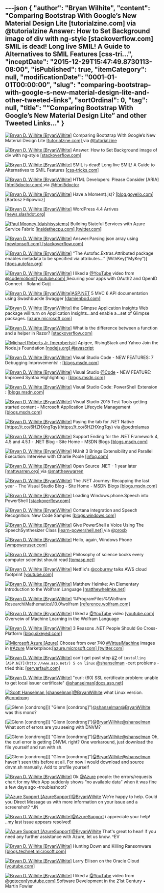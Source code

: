 ---json
{
  "author": "Bryan Wilhite",
  "content": "Comparing Bootstrap With Google’s New Material Design Lite [tutorialzine.com]  via @tutorialzine Answer: How to Set Background image of div with ng-style [stackoverflow.com]  SMIL is dead! Long live SMIL! A Guide to Alternatives to SMIL Features [css-tri...",
  "inceptDate": "2015-12-29T15:47:49.8730113-08:00",
  "isPublished": true,
  "itemCategory": null,
  "modificationDate": "0001-01-01T00:00:00",
  "slug": "comparing-bootstrap-with-google-s-new-material-design-lite-and-other-tweeted-links",
  "sortOrdinal": 0,
  "tag": null,
  "title": "“Comparing Bootstrap With Google’s New Material Design Lite” and other Tweeted Links…"
}
---

[<img alt="Bryan D. Wilhite [BryanWilhite]" src="https://songhay.blob.core.windows.net/shared-social-twitter/BryanWilhite.jpeg">](http://t.co/UNdqV0Z1zz "Bryan D. Wilhite [BryanWilhite]") Comparing Bootstrap With Google’s New Material Design Lite [[tutorialzine.com] ](http://tutorialzine.com/2015/07/comparing-bootstrap-with-mdl/) via [@tutorialzine](http://twitter.com/tutorialzine)

[<img alt="Bryan D. Wilhite [BryanWilhite]" src="https://songhay.blob.core.windows.net/shared-social-twitter/BryanWilhite.jpeg">](http://t.co/UNdqV0Z1zz "Bryan D. Wilhite [BryanWilhite]") Answer: How to Set Background image of div with ng-style [[stackoverflow.com] ](http://stackoverflow.com/questions/24899699/how-to-set-background-image-of-div-with-ng-style/24902075?stw=2#24902075)

[<img alt="Bryan D. Wilhite [BryanWilhite]" src="https://songhay.blob.core.windows.net/shared-social-twitter/BryanWilhite.jpeg">](http://t.co/UNdqV0Z1zz "Bryan D. Wilhite [BryanWilhite]") SMIL is dead! Long live SMIL! A Guide to Alternatives to SMIL Features [[css-tricks.com] ](https://css-tricks.com/smil-is-dead-long-live-smil-a-guide-to-alternatives-to-smil-features/)

[<img alt="Bryan D. Wilhite [BryanWilhite]" src="https://songhay.blob.core.windows.net/shared-social-twitter/BryanWilhite.jpeg">](http://t.co/UNdqV0Z1zz "Bryan D. Wilhite [BryanWilhite]") HTML Developers: Please Consider [ARIA] [[html5doctor.com] ](http://html5doctor.com/html-developers-please-consider/) via [@html5doctor](http://twitter.com/html5doctor)

[<img alt="Bryan D. Wilhite [BryanWilhite]" src="https://songhay.blob.core.windows.net/shared-social-twitter/BryanWilhite.jpeg">](http://t.co/UNdqV0Z1zz "Bryan D. Wilhite [BryanWilhite]") Have a Moment(.js)? [[blog.goyello.com] ](http://blog.goyello.com/2015/10/23/have-a-moment-js/) [Bartosz Filipowicz]

[<img alt="Bryan D. Wilhite [BryanWilhite]" src="https://songhay.blob.core.windows.net/shared-social-twitter/BryanWilhite.jpeg">](http://t.co/UNdqV0Z1zz "Bryan D. Wilhite [BryanWilhite]") WordPress 4.4 Arrives [[news.slashdot.org] ](http://news.slashdot.org/story/15/12/10/1349232/wordpress-44-arrives?utm_source=feedly1.0mainlinkanon&utm_medium=feed)

[<img alt="Paul Mooney [daishisystems]" src="https://songhay.blob.core.windows.net/shared-social-twitter/daishisystems.png">](http://t.co/3P8sw0sqwX "Paul Mooney [daishisystems]") Building Stateful Services with Azure Service Fabric [[insidethecpu.com] ](http://insidethecpu.com/2015/12/11/building-stateful-services-with-azure-service-fabric/)[[twitter.com] ](https://twitter.com/daishisystems/status/675315512541245440/photo/1)

[<img alt="Bryan D. Wilhite [BryanWilhite]" src="https://songhay.blob.core.windows.net/shared-social-twitter/BryanWilhite.jpeg">](http://t.co/UNdqV0Z1zz "Bryan D. Wilhite [BryanWilhite]") Answer:Parsing json array using [[newtonsoft.com] ](http://www.newtonsoft.com/json)[[stackoverflow.com] ](http://stackoverflow.com/questions/15726197/parsing-a-json-array-using-json-net/15726500?stw=2#15726500)

[<img alt="Bryan D. Wilhite [BryanWilhite]" src="https://songhay.blob.core.windows.net/shared-social-twitter/BryanWilhite.jpeg">](http://t.co/UNdqV0Z1zz "Bryan D. Wilhite [BryanWilhite]") “The Autofac.Extras.Attributed package enables metadata to be specified via attributes…” [WithKey("MyKey")] [[docs.autofac.org] ](http://docs.autofac.org/en/latest/advanced/metadata.html)

[<img alt="Bryan D. Wilhite [BryanWilhite]" src="https://songhay.blob.core.windows.net/shared-social-twitter/BryanWilhite.jpeg">](http://t.co/UNdqV0Z1zz "Bryan D. Wilhite [BryanWilhite]") I liked a [@YouTube](http://twitter.com/YouTube) video from [@codemotionit](http://twitter.com/codemotionit)[[youtube.com] ](https://www.youtube.com/watch?v=lwaudf2h8FY&feature=youtu.be&a) Securing your apps with OAuth2 and OpenID Connect - Roland Guijt -

[<img alt="Bryan D. Wilhite [BryanWilhite]" src="https://songhay.blob.core.windows.net/shared-social-twitter/BryanWilhite.jpeg">](http://t.co/UNdqV0Z1zz "Bryan D. Wilhite [BryanWilhite]")[ASP.NET](http://www.asp.net/) 5 MVC 6 API documentation using Swashbuckle Swagger [[damienbod.com] ](http://damienbod.com/2015/12/13/asp-net-5-mvc-6-api-documentation-using-swagger/)

[<img alt="Bryan D. Wilhite [BryanWilhite]" src="https://songhay.blob.core.windows.net/shared-social-twitter/BryanWilhite.jpeg">](http://t.co/UNdqV0Z1zz "Bryan D. Wilhite [BryanWilhite]") the Glimpse Application Insights Web package will turn on Application Insights…and enable a…set of Glimpse packages. [[azure.microsoft.com] ](https://azure.microsoft.com/en-us/blog/glimpse-application-insights/)

[<img alt="Bryan D. Wilhite [BryanWilhite]" src="https://songhay.blob.core.windows.net/shared-social-twitter/BryanWilhite.jpeg">](http://t.co/UNdqV0Z1zz "Bryan D. Wilhite [BryanWilhite]") What is the difference between a function and a helper in Razor? [[stackoverflow.com] ](http://stackoverflow.com/questions/21485378/what-is-the-difference-between-a-function-and-a-helper-in-razor?stw=2)

[<img alt="Michael Roberts Jr. [merobertsjr]" src="https://songhay.blob.core.windows.net/shared-social-twitter/merobertsjr.jpg">](http://t.co/o3aHB1ESxC "Michael Roberts Jr. [merobertsjr]") Apigee, RisingStack and Yahoo Join the Node.js Foundation [[nodejs.org] ](https://nodejs.org/en/blog/announcements/apigee-rising-stack-yahoo/?utm_content=buffere960c&utm_medium=social&utm_source=twitter.com&utm_campaign=buffer)[#javascript](http://search.twitter.com/search?q=%23javascript)

[<img alt="Bryan D. Wilhite [BryanWilhite]" src="https://songhay.blob.core.windows.net/shared-social-twitter/BryanWilhite.jpeg">](http://t.co/UNdqV0Z1zz "Bryan D. Wilhite [BryanWilhite]") Visual Studio Code - NEW FEATURES: 7 Debugging Improvements! : [[blogs.msdn.com] ](http://blogs.msdn.com/b/user_ed/archive/2015/12/07/visual-studio-code-new-features-6-debugging-improvements.aspx)

[<img alt="Bryan D. Wilhite [BryanWilhite]" src="https://songhay.blob.core.windows.net/shared-social-twitter/BryanWilhite.jpeg">](http://t.co/UNdqV0Z1zz "Bryan D. Wilhite [BryanWilhite]") Visual Studio [@Code](http://twitter.com/Code) - NEW FEATURE: Improved Syntax Highlighting : [[blogs.msdn.com] ](http://blogs.msdn.com/b/user_ed/archive/2015/12/10/visual-studio-code-new-feature-improved-syntax-highlighting.aspx)

[<img alt="Bryan D. Wilhite [BryanWilhite]" src="https://songhay.blob.core.windows.net/shared-social-twitter/BryanWilhite.jpeg">](http://t.co/UNdqV0Z1zz "Bryan D. Wilhite [BryanWilhite]") Visual Studio Code: PowerShell Extension : [[blogs.msdn.com] ](http://blogs.msdn.com/b/cdndevs/archive/2015/12/11/visual-studio-code-powershell-extension.aspx)

[<img alt="Bryan D. Wilhite [BryanWilhite]" src="https://songhay.blob.core.windows.net/shared-social-twitter/BryanWilhite.jpeg">](http://t.co/UNdqV0Z1zz "Bryan D. Wilhite [BryanWilhite]") Visual Studio 2015 Test Tools getting started content - Microsoft Application Lifecycle Management [[blogs.msdn.com] ](http://blogs.msdn.com/b/visualstudioalm/archive/2015/12/10/visual-studio-2015-test-tools-getting-started-content.aspx)

[<img alt="Bryan D. Wilhite [BryanWilhite]" src="https://songhay.blob.core.windows.net/shared-social-twitter/BryanWilhite.jpeg">](http://t.co/UNdqV0Z1zz "Bryan D. Wilhite [BryanWilhite]") Paying the tab for .NET Native [https://t.co/6HZHXngTqy](https://t.co/6HZHXngTqy) via [@pedrolamas](http://twitter.com/pedrolamas)

[<img alt="Bryan D. Wilhite [BryanWilhite]" src="https://songhay.blob.core.windows.net/shared-social-twitter/BryanWilhite.jpeg">](http://t.co/UNdqV0Z1zz "Bryan D. Wilhite [BryanWilhite]") Support Ending for the .NET Framework 4, 4.5 and 4.5.1 - .NET Blog - Site Home - MSDN Blogs [[blogs.msdn.com] ](http://blogs.msdn.com/b/dotnet/archive/2015/12/09/support-ending-for-the-net-framework-4-4-5-and-4-5-1.aspx)

[<img alt="Bryan D. Wilhite [BryanWilhite]" src="https://songhay.blob.core.windows.net/shared-social-twitter/BryanWilhite.jpeg">](http://t.co/UNdqV0Z1zz "Bryan D. Wilhite [BryanWilhite]") NUnit 3 Brings Extensibility and Parallel Execution: Interview with Charlie Poole [[infoq.com] ](http://www.infoq.com/news/2015/12/nunit-3-charlie-poole#.VmtVQbvdC4w.twitter)

[<img alt="Bryan D. Wilhite [BryanWilhite]" src="https://songhay.blob.core.windows.net/shared-social-twitter/BryanWilhite.jpeg">](http://t.co/UNdqV0Z1zz "Bryan D. Wilhite [BryanWilhite]") Open Source .NET - 1 year later [[mattwarren.org] ](http://mattwarren.org/2015/12/08/open-source-net-1-year-later/) via [@matthewwarren](http://twitter.com/matthewwarren)

[<img alt="Bryan D. Wilhite [BryanWilhite]" src="https://songhay.blob.core.windows.net/shared-social-twitter/BryanWilhite.jpeg">](http://t.co/UNdqV0Z1zz "Bryan D. Wilhite [BryanWilhite]") The .NET Journey: Recapping the last year - The Visual Studio Blog - Site Home - MSDN Blogs [[blogs.msdn.com] ](http://blogs.msdn.com/b/visualstudio/archive/2015/12/10/the-net-journey-recapping-the-last-year.aspx)

[<img alt="Bryan D. Wilhite [BryanWilhite]" src="https://songhay.blob.core.windows.net/shared-social-twitter/BryanWilhite.jpeg">](http://t.co/UNdqV0Z1zz "Bryan D. Wilhite [BryanWilhite]") Loading Windows.phone.Speech into PowerShell [[stackoverflow.com] ](http://stackoverflow.com/questions/29932748/loading-windows-phone-speech-into-powershell?stw=2)

[<img alt="Bryan D. Wilhite [BryanWilhite]" src="https://songhay.blob.core.windows.net/shared-social-twitter/BryanWilhite.jpeg">](http://t.co/UNdqV0Z1zz "Bryan D. Wilhite [BryanWilhite]") Cortana Integration and Speech Recognition: New Code Samples [[blogs.windows.com] ](https://blogs.windows.com/buildingapps/2014/09/23/cortana-integration-and-speech-recognition-new-code-samples/)

[<img alt="Bryan D. Wilhite [BryanWilhite]" src="https://songhay.blob.core.windows.net/shared-social-twitter/BryanWilhite.jpeg">](http://t.co/UNdqV0Z1zz "Bryan D. Wilhite [BryanWilhite]") Give PowerShell a Voice Using The SpeechSynthesizer Class [[learn-powershell.net] ](http://learn-powershell.net/2013/12/04/give-powershell-a-voice-using-the-speechsynthesizer-class/) via [@proxb](http://twitter.com/proxb)

[<img alt="Bryan D. Wilhite [BryanWilhite]" src="https://songhay.blob.core.windows.net/shared-social-twitter/BryanWilhite.jpeg">](http://t.co/UNdqV0Z1zz "Bryan D. Wilhite [BryanWilhite]") Hello, again, Windows Phone [[wmpoweruser.com] ](http://wmpoweruser.com/hello-again-windows-phone/)

[<img alt="Bryan D. Wilhite [BryanWilhite]" src="https://songhay.blob.core.windows.net/shared-social-twitter/BryanWilhite.jpeg">](http://t.co/UNdqV0Z1zz "Bryan D. Wilhite [BryanWilhite]") Philosophy of science books every computer scientist should read [[tomasp.net] ](http://tomasp.net/blog/2015/reading-list/index.html#.Vm8Q2kKaHTQ.twitter)

[<img alt="Bryan D. Wilhite [BryanWilhite]" src="https://songhay.blob.core.windows.net/shared-social-twitter/BryanWilhite.jpeg">](http://t.co/UNdqV0Z1zz "Bryan D. Wilhite [BryanWilhite]") Netflix's [@coburnw](http://twitter.com/coburnw) talks AWS cloud footprint [[youtube.com] ](https://www.youtube.com/watch?v=6CHwXxQApXE)

[<img alt="Bryan D. Wilhite [BryanWilhite]" src="https://songhay.blob.core.windows.net/shared-social-twitter/BryanWilhite.jpeg">](http://t.co/UNdqV0Z1zz "Bryan D. Wilhite [BryanWilhite]") Matthew Helmke: An Elementary Introduction to the Wolfram Language [[matthewhelmke.net] ](http://matthewhelmke.net/2015/12/an-elementary-introduction-to-the-wolfram-language/)

[<img alt="Bryan D. Wilhite [BryanWilhite]" src="https://songhay.blob.core.windows.net/shared-social-twitter/BryanWilhite.jpeg">](http://t.co/UNdqV0Z1zz "Bryan D. Wilhite [BryanWilhite]") %ProgramFiles%\Wolfram Research\Mathematica\10.0\wolfram [[reference.wolfram.com] ](https://reference.wolfram.com/language/tutorial/UsingATextBasedInterface.html)

[<img alt="Bryan D. Wilhite [BryanWilhite]" src="https://songhay.blob.core.windows.net/shared-social-twitter/BryanWilhite.jpeg">](http://t.co/UNdqV0Z1zz "Bryan D. Wilhite [BryanWilhite]") I liked a [@YouTube](http://twitter.com/YouTube) video [[youtube.com] ](https://www.youtube.com/watch?v=lczqhcnVQ8c&feature=youtu.be&a) Overveiw of Machine Learning in the Wolfram Language

[<img alt="Bryan D. Wilhite [BryanWilhite]" src="https://songhay.blob.core.windows.net/shared-social-twitter/BryanWilhite.jpeg">](http://t.co/UNdqV0Z1zz "Bryan D. Wilhite [BryanWilhite]") 3 Reasons .NET People Should Go Cross-Platform [[blog.sixeyed.com] ](https://blog.sixeyed.com/3-reasons-net-people-should-go-cross-platform/)

[<img alt="Microsoft Azure [Azure]" src="https://songhay.blob.core.windows.net/shared-social-twitter/Azure.png">](http://t.co/vFtkLITsAX "Microsoft Azure [Azure]") Choose from over 740 [#VirtualMachine](http://search.twitter.com/search?q=%23VirtualMachine) images in [#Azure](http://search.twitter.com/search?q=%23Azure) Marketplace:[[azure.microsoft.com] ](https://azure.microsoft.com/en-us/marketplace/virtual-machines/?wt.mc_id=WW_ABG_CLD_OO_SCL_TW&Ocid=C+E%20Social%20FY16_Social_TW_Azure_20151210_301005427)[[twitter.com] ](https://twitter.com/Azure/status/675019656193835012/photo/1)

[<img alt="Bryan D. Wilhite [BryanWilhite]" src="https://songhay.blob.core.windows.net/shared-social-twitter/BryanWilhite.jpeg">](http://t.co/UNdqV0Z1zz "Bryan D. Wilhite [BryanWilhite]") can't get past step [#2](http://search.twitter.com/search?q=%232) of `installing [ASP.NET](http://www.asp.net/) 5 on linux` [@shanselman](http://twitter.com/shanselman) -cert problems -tried this: [[serverfault.com] ](http://serverfault.com/questions/151157/ubuntu-10-04-curl-how-do-i-fix-update-the-ca-bundle)

[<img alt="Bryan D. Wilhite [BryanWilhite]" src="https://songhay.blob.core.windows.net/shared-social-twitter/BryanWilhite.jpeg">](http://t.co/UNdqV0Z1zz "Bryan D. Wilhite [BryanWilhite]") "curl: (60) SSL certificate problem: unable to get local issuer certificate" [@shanselman](http://twitter.com/shanselman)[[docs.asp.net] ](https://docs.asp.net/en/latest/getting-started/installing-on-linux.html)

[<img alt="Scott Hanselman [shanselman]" src="https://songhay.blob.core.windows.net/shared-social-twitter/shanselman.jpeg">](https://t.co/KWE5X1BBOh "Scott Hanselman [shanselman]")[@BryanWilhite](http://twitter.com/BryanWilhite) what Linux version. [@condrong](http://twitter.com/condrong)

[<img alt="Glenn [condrong]" src="https://songhay.blob.core.windows.net/shared-social-twitter/condrong.jpeg">]( "Glenn [condrong]")[@shanselman](http://twitter.com/shanselman)[@BryanWilhite](http://twitter.com/BryanWilhite) was this mono?

[<img alt="Glenn [condrong]" src="https://songhay.blob.core.windows.net/shared-social-twitter/condrong.jpeg">]( "Glenn [condrong]")[@BryanWilhite](http://twitter.com/BryanWilhite)[@shanselman](http://twitter.com/shanselman) What sort of errors are you seeing with DNVM?

[<img alt="Glenn [condrong]" src="https://songhay.blob.core.windows.net/shared-social-twitter/condrong.jpeg">]( "Glenn [condrong]")[@BryanWilhite](http://twitter.com/BryanWilhite)[@shanselman](http://twitter.com/shanselman) Oh, the curl error is getting DNVM. right? One workaround, just download the file yourself and run with sh.

[<img alt="Glenn [condrong]" src="https://songhay.blob.core.windows.net/shared-social-twitter/condrong.jpeg">]( "Glenn [condrong]")[@BryanWilhite](http://twitter.com/BryanWilhite)[@shanselman](http://twitter.com/shanselman) haven't seen this before at all. For now I would download and source dnvm.sh manually. Add to profile yourself

[<img alt="Bryan D. Wilhite [BryanWilhite]" src="https://songhay.blob.core.windows.net/shared-social-twitter/BryanWilhite.jpeg">](http://t.co/UNdqV0Z1zz "Bryan D. Wilhite [BryanWilhite]") Ok [@Azure](http://twitter.com/Azure) people: the errors/requests chart for my Web App suddenly shows “no available data” when it was fine a few days ago -troubleshoot?

[<img alt="Azure Support [AzureSupport]" src="https://songhay.blob.core.windows.net/shared-social-twitter/AzureSupport.png">](http://t.co/OdNOX1mEV9 "Azure Support [AzureSupport]")[@BryanWilhite](http://twitter.com/BryanWilhite) We're happy to help. Could you Direct Message us with more information on your issue and a screenshot? ^JN

[<img alt="Bryan D. Wilhite [BryanWilhite]" src="https://songhay.blob.core.windows.net/shared-social-twitter/BryanWilhite.jpeg">](http://t.co/UNdqV0Z1zz "Bryan D. Wilhite [BryanWilhite]")[@AzureSupport](http://twitter.com/AzureSupport) i appreciate your help! ..my last issue appears resolved!

[<img alt="Azure Support [AzureSupport]" src="https://songhay.blob.core.windows.net/shared-social-twitter/AzureSupport.png">](http://t.co/OdNOX1mEV9 "Azure Support [AzureSupport]")[@BryanWilhite](http://twitter.com/BryanWilhite) That's great to hear! If you need any further assistance with Azure, let us know. ^EV

[<img alt="Bryan D. Wilhite [BryanWilhite]" src="https://songhay.blob.core.windows.net/shared-social-twitter/BryanWilhite.jpeg">](http://t.co/UNdqV0Z1zz "Bryan D. Wilhite [BryanWilhite]") Hunting Down and Killing Ransomware [[blogs.technet.microsoft.com] ](https://blogs.technet.microsoft.com/markrussinovich/2013/01/02/hunting-down-and-killing-ransomware/)

[<img alt="Bryan D. Wilhite [BryanWilhite]" src="https://songhay.blob.core.windows.net/shared-social-twitter/BryanWilhite.jpeg">](http://t.co/UNdqV0Z1zz "Bryan D. Wilhite [BryanWilhite]") Larry Ellison on the Oracle Cloud [[youtube.com] ](https://www.youtube.com/watch?v=qxoNddCq8i4)

[<img alt="Bryan D. Wilhite [BryanWilhite]" src="https://songhay.blob.core.windows.net/shared-social-twitter/BryanWilhite.jpeg">](http://t.co/UNdqV0Z1zz "Bryan D. Wilhite [BryanWilhite]") I liked a [@YouTube](http://twitter.com/YouTube) video from [@gotocon](http://twitter.com/gotocon)[[youtube.com] ](https://www.youtube.com/watch?v=TgdFA72crHM&feature=youtu.be&a) Software Development in the 21st Century • Martin Fowler
